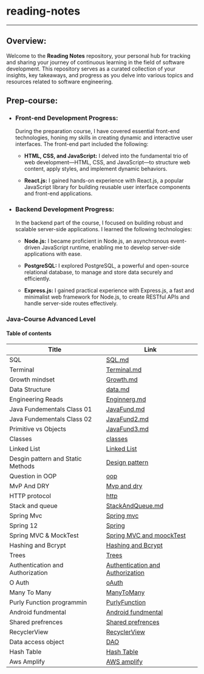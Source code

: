 # reading-notes

---

## Overview:

Welcome to the **Reading Notes** repository, your personal hub for tracking and sharing your journey of continuous learning in the field of software development. This repository serves as a curated collection of your insights, key takeaways, and progress as you delve into various topics and resources related to software engineering.

## Prep-course:

- ### Front-end Development Progress:

  During the preparation course, I have covered essential front-end technologies, honing my skills in creating dynamic and interactive user interfaces. The front-end part included the following:

  - **HTML, CSS, and JavaScript:** I delved into the fundamental trio of web development—HTML, CSS, and JavaScript—to structure web content, apply styles, and implement dynamic behaviors.

  - **React.js:** I gained hands-on experience with React.js, a popular JavaScript library for building reusable user interface components and front-end applications.

- ### Backend Development Progress:

  In the backend part of the course, I focused on building robust and scalable server-side applications. I learned the following technologies:

  - **Node.js:** I became proficient in Node.js, an asynchronous event-driven JavaScript runtime, enabling me to develop server-side applications with ease.

  - **PostgreSQL:** I explored PostgreSQL, a powerful and open-source relational database, to manage and store data securely and efficiently.

  - **Express.js:** I gained practical experience with Express.js, a fast and minimalist web framework for Node.js, to create RESTful APIs and handle server-side routes effectively.

### Java-Course Advanced Level

#### Table of contents

| Title                             | Link                                                 |
| --------------------------------- | ---------------------------------------------------- |
| SQL                               | [SQL.md](./SQL.md)                                   |
| Terminal                          | [Terminal.md](./Terminal.md)                         |
| Growth mindset                    | [Growth.md](./Growth.md)                             |
| Data Structure                    | [data.md](./dataStructure.md)                        |
| Engineering Reads                 | [Enginnerg.md](./EngineeringgReads.md)               |
| Java Fundementals Class 01        | [JavaFund.md](./ReadClass01.md)                      |
| Java Fundementals Class 02        | [JavaFund2.md](./ReadClass02.md)                     |
| Primitive vs Objects              | [JavaFund3.md](./ReadClass03.md)                     |
| Classes                           | [classes](./ReadClass04.md)                          |
| Linked List                       | [Linked List](./LinkedList.md)                       |
| Desgin pattern and Static Methods | [Design pattern](./ReadClass06.md)                   |
| Question in OOP                   | [oop](./ReadClass07.md)                              |
| MvP And DRY                       | [Mvp and dry](./ReadClass08.md)                      |
| HTTP protocol                     | [http](./ReadClass09.md)                             |
| Stack and queue                   | [StackAndQueue.md](./ReadClass10.md)                 |
| Spring Mvc                        | [Spring mvc](./spring.md)                            |
| Spring 12                         | [Spring](./ReadClass12.md)                           |
| Spring MVC & MockTest             | [Spring MVC and moockTest](./ReadClass13.md)         |
| Hashing and Bcrypt                | [Hashing and Bcrypt](./ReadClass14.md)               |
| Trees                             | [Trees](./ReadClass15.md)                            |
| Authentication and Authorization  | [Authentication and Authorization](./ReadClass16.md) |
| O Auth                            | [oAuth](./ReadClass17.md)                            |
| Many To Many                      | [ManyToMany](./ReadClass18.md)                       |
| Purly Function programmin         | [PurlyFunction](./ReadClass19.md)                    |
| Android fundmental         | [Android fundmental](./ReadClass20.md)                    |
| Shared prefrences         | [Shared prefrences](./ReadClass27.md)                    |
| RecyclerView         | [RecyclerView](./ReadClass28.md)                    |
| Data access object         | [DAO](./ReadClass29.md)                    |
| Hash Table         | [Hash Table](./ReadClass30.md)                    |
| Aws Amplify         | [AWS amplify](./ReadClass31.md)                    |